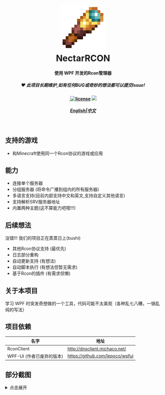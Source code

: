 
<h1 align="center">
<img src="NectarRCON/Resources/Icon.png" style="image-rendering: optimizeSpeed;image-rendering: -moz-crisp-edges;image-rendering: -o-crisp-edges;image-rendering: -webkit-optimize-contrast;image-rendering: pixelated;-ms-interpolation-mode: nearest-neighbor;width: 150px; height: 150px;"/>
<br />
NectarRCON
<br />
<h4 align="center">
    使用
    WPF
    开发的Rcon管理器
</h4>
<h5 align="center">
♥ 此项目长期维护,如有任何BUG或奇妙的想法都可以提交Issue!
</h5>
<h4 align="center">
​ <a href="https://mit-license.org/">
​ <img src="https://img.shields.io/github/license/zkhssb/NectarRCON?style=flat-square&color=blueviolet"
​ alt="license" />
​ </a>
​ <img src="https://img.shields.io/badge/.NET-7.0-blue" />
​ <a href="https://bot.q.qq.com/wiki/develop/api/">
​ </a>
​ </h4>
<h5 align="center">
<a href="README_EN.md">English</a>|<a href="README.md">中文</a>
</h5>
​ </h1>

## 支持的游戏

- 和Minecraft使用同一个Rcon协议的游戏或应用

## 能力

- 连接单个服务器
- 分组服务器 (将命令广播到组内的所有服务器)
- 多语言支持(目前内部支持中文和英文,支持自定义其他语言)
- 支持解析SRV服务器地址
- 内置两种主题(这不算能力吧喂!!!)

## 后续想法

  没错!!! 我们的项目正在蒸蒸日上(bushi)

- 其他Rcon协议支持 (最优先)
- 日志部分重构
- 自动更新支持 (有想法)
- 自动脚本执行 (有想法但暂无需求)
- 基于Rcon的插件 (有需求但懒)

## 关于本项目

学习 WPF 时突发奇想做的一个工具，代码可能不太美观（各种乱七八糟，一锅乱炖的写法）

## 项目依赖

| 名字                      | 地址                            |
| ------------------------- | ------------------------------- |
| RconClient                | http://dnsclient.michaco.net/   |
| WPF-UI (作者已废弃的版本) | https://github.com/lepoco/wpfui |

## 部分截图

<details>
  <summary>点击展开</summary>
主页面 / Home Page

![](https://s2.loli.net/2023/01/03/onSMhEWAp6YGdtr.png)

需要密码 / PasswordPage

![](https://s2.loli.net/2023/01/03/fmcq18a92AgzLjs.png)

设置页面 / Settings page

![](https://s2.loli.net/2023/01/03/Qq2o9BLiWeGx8va.png)

连接成功/Command page

![](https://s2.loli.net/2023/01/03/Lw5eNtvPJCUYdT6.png)

</details>